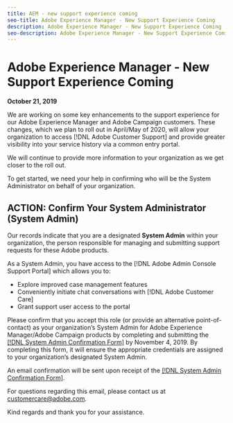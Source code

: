 ```yaml
---
title: AEM - new support experience coming
seo-title: Adobe Experience Manager - New Support Experience Coming
description: Adobe Experience Manager - New Support Experience Coming
seo-description: Adobe Experience Manager - New Support Experience Coming
---
```


# Adobe Experience Manager - New Support Experience Coming

**October 21, 2019**

We are working on some key enhancements to the support experience for our Adobe Experience Manager and Adobe Campaign customers. These changes, which we plan to roll out in April/May of 2020, will allow your organization to access [!DNL Adobe Customer Support] and provide greater visibility into your service history via a common entry portal.

We will continue to provide more information to your organization as we get closer to the roll out.  

To get started, we need your help in confirming who will be the System Administrator on behalf of your organization. 

## ACTION: Confirm Your System Administrator (System Admin) 

Our records indicate that you are a designated **System Admin** within your organization, the person responsible for managing and submitting support requests for these Adobe products.  

As a System Admin, you have access to the [!DNL Adobe Admin Console Support Portal] which allows you to:

* Explore improved case management features
* Conveniently initiate chat conversations with [!DNL Adobe Customer Care]
* Grant support user access to the portal

Please confirm that you accept this role (or provide an alternative point-of-contact) as your organization’s System Admin for Adobe Experience Manager/Adobe Campaign products by completing and submitting the [[!DNL System Admin Confirmation Form]](https://adobe.allegiancetech.com/cgi-bin/qwebcorporate.dll?idx=SSSVH6) by November 4, 2019.  By completing this form, it will ensure the appropriate credentials are assigned to your organization’s designated System Admin.  

An email confirmation will be sent upon receipt of the [[!DNL System Admin Confirmation Form]](https://adobe.allegiancetech.com/cgi-bin/qwebcorporate.dll?idx=SSSVH6).

For questions regarding this email, please contact us at customercare@adobe.com.

Kind regards and thank you for your assistance.
